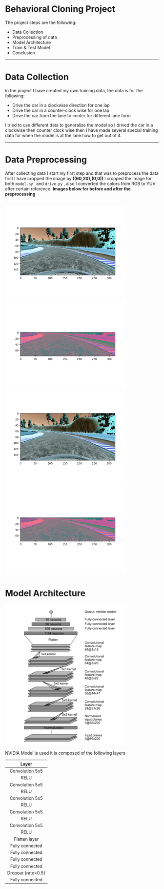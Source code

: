 # **Behavioral Cloning Project**

The project steps are the following:
* Data Collection
* Preprocessing of data
* Model Architecture
* Train & Test Model
* Conclusion

[//]: # (Image References)

[image1]: ./images/1.png "Image1 Before Preprocessing"
[image2]: ./images/2.png "Image1 After Preprocessing"
[image3]: ./images/1.png "Image2 Before Preprocessing"
[image4]: ./images/2.png "Image2 After Preprocessing"
[image5]: ./images/nVidia_model.png "NVIDIA CNN Model"

---

# **Data Collection**

In the project I have created my own training data, the data is for the following:
* Drive the car in a clockwise direction for one lap
* Drive the car in a counter-clock wise for one lap
* Drive the car from the lane to center for different lane form

I tried to use different data to generalize the model so I drived the car in a clockwise then counter clock wise then I have made several special training data for when the model is at the lane how to get out of it.

---

# **Data Preprocessing**

After collecting data I start my first step and that was to preprocess the data first I have cropped the image by **((60,20),(0,0))** I cropped the image for both  ```model.py ``` and ```drive.py``` , also I converted the colors from RGB to YUV after certain reference.
**Images below for before and after the preprocessing**

<img src="./images/1.png?raw=true" width="400px"> <img src="./images/2.png?raw=true" width="400px">
<img src="./images/3.png?raw=true" width="400px"> <img src="./images/4.png?raw=true" width="400px">
---

# **Model Architecture**

<img src="./images/nVidia_model.png?raw=true" width="400px">

NVIDIA Model is used it is composed of the following layers

| Layer         		|    
|:---------------------:|
| Convolution 5x5     	| 
| RELU					|
| Convolution 5x5     	| 
| RELU					|
| Convolution 5x5     	| 
| RELU					|
| Convolution 5x5     	| 
| RELU					|
| Convolution 5x5     	| 
| RELU					|
| Flatten layer	      |
| Fully connected		|
| Fully connected		|
| Fully connected		|
| Fully connected		|
| Dropout	(rate=0.5)| 
| Fully connected		|






